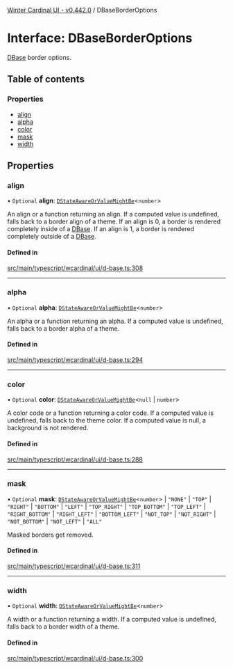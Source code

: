 [Winter Cardinal UI - v0.442.0](../index.md) / DBaseBorderOptions

# Interface: DBaseBorderOptions

[DBase](../classes/DBase.md) border options.

## Table of contents

### Properties

- [align](DBaseBorderOptions.md#align)
- [alpha](DBaseBorderOptions.md#alpha)
- [color](DBaseBorderOptions.md#color)
- [mask](DBaseBorderOptions.md#mask)
- [width](DBaseBorderOptions.md#width)

## Properties

### align

• `Optional` **align**: [`DStateAwareOrValueMightBe`](../index.md#dstateawareorvaluemightbe)\<`number`\>

An align or a function returning an align.
If a computed value is undefined, falls back to a border align of a theme.
If an align is 0, a border is rendered completely inside of a [DBase](../classes/DBase.md).
If an align is 1, a border is rendered completely outside of a [DBase](../classes/DBase.md).

#### Defined in

[src/main/typescript/wcardinal/ui/d-base.ts:308](https://github.com/winter-cardinal/winter-cardinal-ui/blob/v0.442.0/src/main/typescript/wcardinal/ui/d-base.ts#L308)

___

### alpha

• `Optional` **alpha**: [`DStateAwareOrValueMightBe`](../index.md#dstateawareorvaluemightbe)\<`number`\>

An alpha or a function returning an alpha.
If a computed value is undefined, falls back to a border alpha of a theme.

#### Defined in

[src/main/typescript/wcardinal/ui/d-base.ts:294](https://github.com/winter-cardinal/winter-cardinal-ui/blob/v0.442.0/src/main/typescript/wcardinal/ui/d-base.ts#L294)

___

### color

• `Optional` **color**: [`DStateAwareOrValueMightBe`](../index.md#dstateawareorvaluemightbe)\<``null`` \| `number`\>

A color code or a function returning a color code.
If a computed value is undefined, falls back to the theme color.
If a computed value is null, a background is not rendered.

#### Defined in

[src/main/typescript/wcardinal/ui/d-base.ts:288](https://github.com/winter-cardinal/winter-cardinal-ui/blob/v0.442.0/src/main/typescript/wcardinal/ui/d-base.ts#L288)

___

### mask

• `Optional` **mask**: [`DStateAwareOrValueMightBe`](../index.md#dstateawareorvaluemightbe)\<`number`\> \| ``"NONE"`` \| ``"TOP"`` \| ``"RIGHT"`` \| ``"BOTTOM"`` \| ``"LEFT"`` \| ``"TOP_RIGHT"`` \| ``"TOP_BOTTOM"`` \| ``"TOP_LEFT"`` \| ``"RIGHT_BOTTOM"`` \| ``"RIGHT_LEFT"`` \| ``"BOTTOM_LEFT"`` \| ``"NOT_TOP"`` \| ``"NOT_RIGHT"`` \| ``"NOT_BOTTOM"`` \| ``"NOT_LEFT"`` \| ``"ALL"``

Masked borders get removed.

#### Defined in

[src/main/typescript/wcardinal/ui/d-base.ts:311](https://github.com/winter-cardinal/winter-cardinal-ui/blob/v0.442.0/src/main/typescript/wcardinal/ui/d-base.ts#L311)

___

### width

• `Optional` **width**: [`DStateAwareOrValueMightBe`](../index.md#dstateawareorvaluemightbe)\<`number`\>

A width or a function returning a width.
If a computed value is undefined, falls back to a border width of a theme.

#### Defined in

[src/main/typescript/wcardinal/ui/d-base.ts:300](https://github.com/winter-cardinal/winter-cardinal-ui/blob/v0.442.0/src/main/typescript/wcardinal/ui/d-base.ts#L300)
